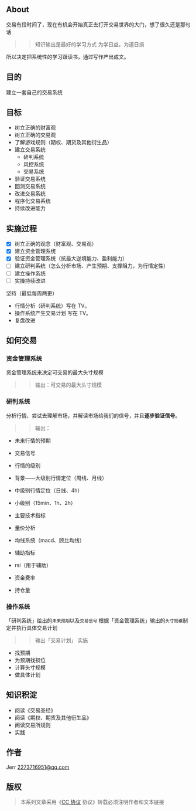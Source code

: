 ## About
交易有段时间了，现在有机会开始真正去打开交易世界的大门，想了很久还是那句话
>> 知识输出是最好的学习方式
>> 为学日益，为道日损

所以决定把系统性的学习跟读书，通过写作产出成文。

## 目的
建立一套自己的交易系统

## 目标
- 树立正确的财富观
- 树立正确的交易观
- 了解游戏规则（期权、期货及其他衍生品）
- 建立交易系统
  - 研判系统
  - 风控系统
  - 交易系统
- 验证交易系统
- 回测交易系统
- 改进交易系统
- 程序化交易系统
- 持续改进能力

## 实施过程
* [x] 树立正确的观念（财富观、交易观）
* [x] 建立资金管理系统
* [x] 验证资金管理系统（抗最大逆境能力、盈利能力）
* [ ] 建立研判系统（怎么分析市场、产生预期、支撑阻力，为行情定性）
* [ ] 建立操作系统
* [ ] 实操持续改进

坚持（最低每周两更）
* 行情分析（研判系统）写在 TV。
* 操作系统产生交易计划 写在 TV。
* 复盘改进

## 如何交易

### 资金管理系统
资金管理系统来决定可交易的最大头寸规模

>> 输出：可交易的最大头寸规模

### 研判系统
分析行情、尝试去理解市场，并解读市场给我们的信号，并且**逐步验证信号**。

>> 输出：
* 未来行情的预期
* 交易信号

* 行情的级别
 * 背景——大级别行情定位（周线、月线）
 * 中级别行情定位（日线、4h）
 * 小级别（15min、1h、2h）
* 主要技术指标
 * 量价分析
 * 均线系统（macd、顾比均线）
* 辅助指标
 * rsi（用于辅助）
 * 资金费率
 * 持仓量

###  操作系统
「研判系统」给出的`未来预期`以及`交易信号`
根据「资金管理系统」输出的`头寸规模`制定并执行具体交易计划

>> 输出「交易计划」
>> 实施

* 找预期
* 为预期找损位
* 计算头寸规模
* 做具体计划

## 知识积淀
* 阅读《交易圣经》
* 阅读《期权、期货及其他衍生品》
* 阅读交易所规则
* 实践

## 作者
Jerr <2273716951@qq.com>

## 版权

>本系列文章采用《[CC 协议](https://creativecommons.org/licenses/by-nc-nd/4.0/legalcode.zh-Hans) 协议》转载必须注明作者和文本链接
